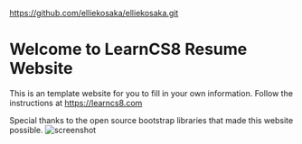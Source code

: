 https://github.com/elliekosaka/elliekosaka.git
# Welcome to LearnCS8 Resume Website

This is an template website for you to fill in your own information. Follow the instructions at https://learncs8.com

Special thanks to the open source bootstrap libraries that made this website possible. 
![screenshot](im/screenshot.png)
